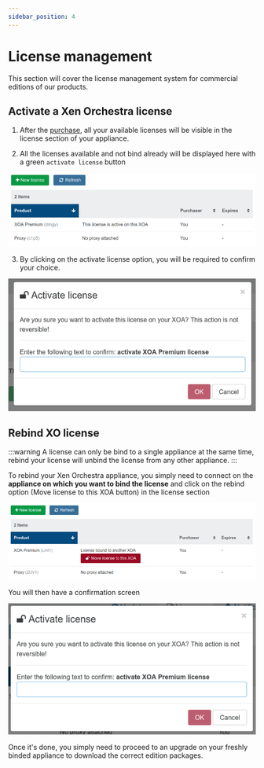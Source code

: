 ```yaml
---
sidebar_position: 4
---
```


# License management

This section will cover the license management system for commercial editions of our products.

## Activate a Xen Orchestra license

1. After the [purchase](purchase.md), all your available licenses will be visible in the license section of your appliance.

2. All the licenses available and not bind already will be displayed here with a green `activate license` button

![](../assets/activate-license.png)

3. By clicking on the activate license option, you will be required to confirm your choice.

![](../assets/activate-confirm.png)

## Rebind XO license

:::warning
A license can only be bind to a single appliance at the same time, rebind your license will unbind the license from any other appliance.
:::

To rebind your Xen Orchestra appliance, you simply need to connect on the **appliance on which you want to bind the license** and click on the rebind option (Move license to this XOA button) in the license section

![](../assets/rebind-screen.png)

You will then have a confirmation screen

![](../assets/confirm-rebind.png)

Once it's done, you simply need to proceed to an upgrade on your freshly binded appliance to download the correct edition packages.
